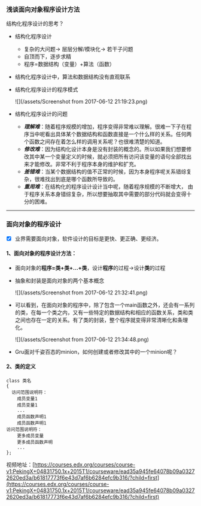 ### 浅谈面向对象程序设计方法

结构化程序设计的思考？

* 结构化程序设计
  * 复杂的大问题→
    层层分解/模块化→
    若干子问题
  * 自顶而下，逐步求精
  * 程序=数据结构（变量）+算法（函数）
* 结构化程序设计中，算法和数据结构没有直观联系
* 结构化程序设计的程序模式

  ![](/assets/Screenshot from 2017-06-12 21:19:23.png)

* 结构化程序设计的问题

  * _**理解难**_：随着程序规模的增加，程序变得非常难以理解。很难一下子在程序当中呢看出具体某个数据结构和函数直接是一个什么样的关系。任何两个函数之间存在着怎么样的调用关系呢？也很难清楚的知道。
  * _**修改难**_：因为结构化设计本身是没有封装的概念的。所以如果我们想要修改其中某一个变量定义的时候，就必须把所有访问该变量的语句全部找出来才能修改。非常不利于程序本身的维护和扩充。
  * _**差错难**_：当某个数据结构的值不正常的时候，因为本身程序呢关系错综复杂，很难找出到底是哪个函数所导致的。
  * _**重用难**_：在结构化的程序设计设计当中呢，随着程序规模的不断增大， 由于程序关系本身错综复杂，所以想要抽取其中需要的部分代码就会变得十分的困难。

---

### 面向**对象**的程序设计

* [x] 业界需要面向对象，软件设计的目标是更快、更正确、更经济。

#### 1、面向**对象**的程序设计方法：

* 面向对象的**程序=类+类+...+类**，设计**程序**的过程→设计**类**的过程
* 抽象和封装是面向对象的两个基本概念

  ![](/assets/Screenshot from 2017-06-12 21:32:41.png)

* 可以看到，在面向对象的程序中，除了包含一个main函数之外，还会有一系列的类，在每一个类之内，又有一些特定的数据结构和相应的函数关系，类和类之间也存在一定的关系。有了类的封装，整个程序就变得非常清晰化和条理化。

  ![](/assets/Screenshot from 2017-06-12 21:34:48.png)

* Gru面对千姿百态的minion，如何创建或者修改其中的一个minion呢？

#### 2、类的定义

```
class 类名
{
  访问范围说明符：
    成员变量1
    成员变量1
    ...
    成员函数声明1
    成员函数声明1
访问范围说明符：
    更多成员变量
    更多成员函数声明
    ...
};
```

视频地址：[https://courses.edx.org/courses/course-v1:PekingX+04831750.1x+2015T1/courseware/ead35a945fe64078b09a03272620ed3a/b61817773f6e43d7af6b6284efc9b316/?child=first](https://courses.edx.org/courses/course-v1:PekingX+04831750.1x+2015T1/courseware/ead35a945fe64078b09a03272620ed3a/b61817773f6e43d7af6b6284efc9b316/?child=first)

